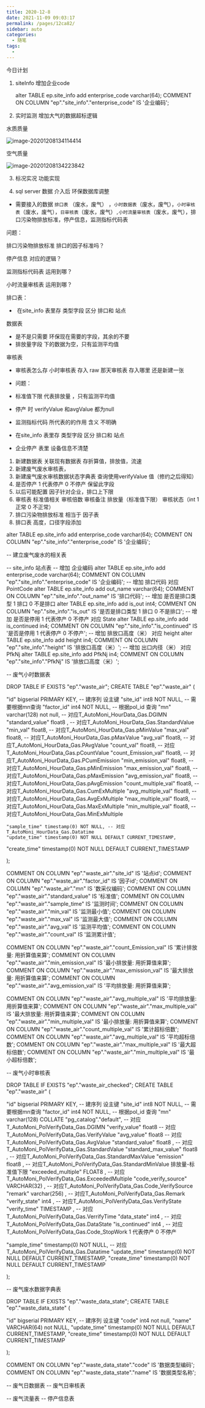 ```yaml
---
title: 2020-12-8
date: 2021-11-09 09:03:17
permalink: /pages/12ca82/
sidebar: auto
categories:
  - 随笔
tags:
  - 
---
```

今日计划
1. siteInfo 增加企业code

    alter TABLE ep.site_info add enterprise_code varchar(64);
    COMMENT ON COLUMN "ep"."site_info"."enterprise_code" IS '企业编码';
    
2. 实时监测 增加大气的数据超标逻辑

水质质量

![image-20201208134114414](https://gitee.com/zxqzhuzhu/imgs/raw/c72182b081e7ec0f6098535755de337f6309789d/image-20201208134114414.png)

空气质量

![image-20201208134223842](D:\project\vscode\gitlab\blog\myBlog\docs\每日随笔\2020-12-8.assets\image-20201208134223842.png)



3. 标况实况 功能实现

4. sql server 数据 介入后 环保数据库调整

- 需要接入的数据 `排口表` （废水，废气） ，`小时数据表`（废水，废气），`小时审核表`（废水，废气），`日审核表`（废水，废气）`,小时流量审核表`（废水，废气），排口污染物排放标准，停产信息，监测指标代码表



问题：

排口污染物排放标准  排口的因子标准吗？

停产信息 对应的逻辑？

监测指标代码表 运用到哪？

小时流量审核表 运用到哪？



排口表：

- ​	在site_info 表里存 类型字段 区分 排口和 站点

数据表

- 是不是只需要 环保现在需要的字段，其余的不要
- 排放量字段 下的数据为空，只有监测平均值

审核表

- 审核表怎么存 小时审核表 存入 raw 那天审核表 存入哪里 还是新建一张



- 问题：
- 标准值下限 代表排放量 ，只有监测平均值
- 停产  时 verifyValue 和avgValue 都为null 
- 监测指标代码 所代表的的作用 含义 不明确
- 在site_info 表里存 类型字段 区分 排口和 站点
- 企业停产 表里 设备信息不清楚



1. 新建数据表 关联现有数据表 存折算值，排放值，流速
2. 新建废气废水审核表， 
3. 新建废气废水审核数据状态字典表 查询使用verifyValue 值（修约之后得知）
4. 是否停产 1 代表停产 0 不停产 保留此字段
5. 以后可能配置 因子针对企业，排口上下限
6. 审核表 标准值相关 审核倍数 审核备注 排放量（标准值下限） 审核状态（int 1正常 0 不正常）
7. 排口污染物排放标准   相当于 因子表 
8. 排口表 高度，口径字段添加



alter TABLE ep.site_info add enterprise_code varchar(64);
COMMENT ON COLUMN "ep"."site_info"."enterprise_code" IS '企业编码';


-- 建立废气废水的相关表

-- site_info 站点表
-- 增加 企业编码
alter TABLE ep.site_info add enterprise_code varchar(64);
COMMENT ON COLUMN "ep"."site_info"."enterprise_code" IS '企业编码';
-- 增加 排口代码 对应 PointCode
alter TABLE ep.site_info add out_name varchar(64);
COMMENT ON COLUMN "ep"."site_info"."out_name" IS '排口代码';
-- 增加 是否是排口类型 1 排口 0 不是排口
alter TABLE ep.site_info add is_out int4;
COMMENT ON COLUMN "ep"."site_info"."is_out" IS '是否是排口类型 1 排口 0 不是排口';
-- 增加 是否是停用  1 代表停产 0 不停产  对应 State
alter TABLE ep.site_info add is_continued in4;
COMMENT ON COLUMN "ep"."site_info"."is_continued" IS '是否是停用  1 代表停产 0 不停产';
-- 增加 排放口高度（米） 对应 height
alter TABLE ep.site_info add height in4;
COMMENT ON COLUMN "ep"."site_info"."height" IS '排放口高度（米）';
-- 增加 出口内径（米） 对应 PfkNj
alter TABLE ep.site_info add PfkNj in4;
COMMENT ON COLUMN "ep"."site_info"."PfkNj" IS '排放口高度（米）';



-- 废气小时数据表

DROP TABLE IF EXISTS "ep"."waste_air";
CREATE TABLE "ep"."waste_air" (

 "id" bigserial  PRIMARY KEY, -- 建序列 设主键
  "site_id" int8 NOT NULL, -- 需要根据mn查询
  "factor_id" int4 NOT NULL, -- 根据pol_id 查询
  "mn" varchar(128) not null, -- 对应T_AutoMoni_HourData_Gas.DGIMN
	"standard_value" float8 , -- 对应T_AutoMoni_HourData_Gas.StandardValue
  "min_val" float8, -- 对应T_AutoMoni_HourData_Gas.pMinValue
  "max_val" float8, -- 对应T_AutoMoni_HourData_Gas.pMaxValue
  "avg_val" float8, -- 对应T_AutoMoni_HourData_Gas.PAvgValue
  "count_val" float8, -- 对应T_AutoMoni_HourData_Gas.pCountValue
	"count_Emission_val" float8, -- 对应T_AutoMoni_HourData_Gas.PCumEmission
	"min_emission_val" float8, -- 对应T_AutoMoni_HourData_Gas.pMinEmission
	"max_emission_val" float8, -- 对应T_AutoMoni_HourData_Gas.pMaxEmission
	"avg_emission_val" float8, -- 对应T_AutoMoni_HourData_Gas.pAvgEmission
	"count_multiple_val" float8, -- 对应T_AutoMoni_HourData_Gas.CumExMultiple
	"avg_multiple_val" float8, -- 对应T_AutoMoni_HourData_Gas.AvgExMultiple
	"max_multiple_val" float8, -- 对应T_AutoMoni_HourData_Gas.MaxExMultiple
	"min_multiple_val" float8, -- 对应T_AutoMoni_HourData_Gas.MinExMultiple
	
	"sample_time" timestamp(0) NOT NULL, -- 对应T_AutoMoni_HourData_Gas.Datatime
	"update_time" timestamp(0) NOT NULL DEFAULT CURRENT_TIMESTAMP,
  "create_time" timestamp(0) NOT NULL DEFAULT CURRENT_TIMESTAMP


);

COMMENT ON COLUMN "ep"."waste_air"."site_id" IS '站点id';
COMMENT ON COLUMN "ep"."waste_air"."factor_id" IS '因子id';
COMMENT ON COLUMN "ep"."waste_air"."mn" IS '数采仪编码';
COMMENT ON COLUMN "ep"."waste_air"."standard_value" IS '标准值';
COMMENT ON COLUMN "ep"."waste_air"."sample_time" IS '监测时间';
COMMENT ON COLUMN "ep"."waste_air"."min_val" IS '监测最小值';
COMMENT ON COLUMN "ep"."waste_air"."max_val" IS '监测最大值';
COMMENT ON COLUMN "ep"."waste_air"."avg_val" IS '监测平均值';
COMMENT ON COLUMN "ep"."waste_air"."count_val" IS '监测累计值';

COMMENT ON COLUMN "ep"."waste_air"."count_Emission_val" IS '累计排放量: 用折算值来算';
COMMENT ON COLUMN "ep"."waste_air"."min_emission_val" IS '最小排放量: 用折算值来算';
COMMENT ON COLUMN "ep"."waste_air"."max_emission_val" IS '最大排放量: 用折算值来算';
COMMENT ON COLUMN "ep"."waste_air"."avg_emission_val" IS '平均排放量: 用折算值来算';

COMMENT ON COLUMN "ep"."waste_air"."avg_multiple_val" IS '平均排放量: 用折算值来算';
COMMENT ON COLUMN "ep"."waste_air"."max_multiple_val" IS '最大排放量: 用折算值来算';
COMMENT ON COLUMN "ep"."waste_air"."min_multiple_val" IS '最小排放量: 用折算值来算';
COMMENT ON COLUMN "ep"."waste_air"."count_multiple_val" IS '累计超标倍数';
COMMENT ON COLUMN "ep"."waste_air"."avg_multiple_val" IS '平均超标倍数';
COMMENT ON COLUMN "ep"."waste_air"."max_multiple_val" IS '最大超标倍数';
COMMENT ON COLUMN "ep"."waste_air"."min_multiple_val" IS '最小超标倍数';

-- 废气小时审核表

DROP TABLE IF EXISTS "ep"."waste_air_checked";
CREATE TABLE "ep"."waste_air" (

 "id" bigserial  PRIMARY KEY, -- 建序列 设主键
 "site_id" int8 NOT NULL, -- 需要根据mn查询
 "factor_id" int4 NOT NULL, -- 根据pol_id 查询
 "mn" varchar(128) COLLATE "pg_catalog"."default", -- 对应T_AutoMoni_PolVerifyData_Gas.DGIMN
 "verify_value" float8 -- 对应T_AutoMoni_PolVerifyData_Gas.VerifyValue
 "avg_value" float8 -- 对应T_AutoMoni_PolVerifyData_Gas.AvgValue
 "standard_value" float8 , -- 对应T_AutoMoni_PolVerifyData_Gas.StandardValue
 "standard_max_value" float8 , -- 对应T_AutoMoni_PolVerifyData_Gas.StandardMaxValue
 "emission" float8 , -- 对应T_AutoMoni_PolVerifyData_Gas.StandardMinValue 排放量-标准值下限 
 "exceeded_multiple" FLOAT8 , -- 对应T_AutoMoni_PolVerifyData_Gas.ExceededMultiple
 "code_verify_source" VARCHAR(32) , -- 对应T_AutoMoni_PolVerifyData_Gas.Code_VerifySource
 "remark" varchar(256) , -- 对应T_AutoMoni_PolVerifyData_Gas.Remark
 "verify_state" int4 , -- 对应T_AutoMoni_PolVerifyData_Gas.VerifyState
 "verify_time" TIMESTAMP , -- 对应T_AutoMoni_PolVerifyData_Gas.VerrifyTime
 "data_state" int4 , -- 对应T_AutoMoni_PolVerifyData_Gas.DataState
 "is_continued" int4 , -- 对应T_AutoMoni_PolVerifyData_Gas.Code_StopWork  1 代表停产 0 不停产


 "sample_time" timestamp(0) NOT NULL, -- 对应T_AutoMoni_PolVerifyData_Gas.Datatime
 "update_time" timestamp(0) NOT NULL DEFAULT CURRENT_TIMESTAMP,
 "create_time" timestamp(0) NOT NULL DEFAULT CURRENT_TIMESTAMP
	
 );

 -- 废气废水数据字典表

DROP TABLE IF EXISTS "ep"."waste_data_state";
CREATE TABLE "ep"."waste_data_state" (

"id" bigserial  PRIMARY KEY, -- 建序列 设主键
"code" int4 not null,
"name" VARCHAR(64) not NULL,
"update_time" timestamp(0) NOT NULL DEFAULT CURRENT_TIMESTAMP,
"create_time" timestamp(0) NOT NULL DEFAULT CURRENT_TIMESTAMP

);

COMMENT ON COLUMN "ep"."waste_data_state"."code" IS '数据类型编码';
COMMENT ON COLUMN "ep"."waste_data_state"."name" IS '数据类型名称';

-- 废气日数据表
-- 废气日审核表

-- 废气流量表
-- 停产信息表


